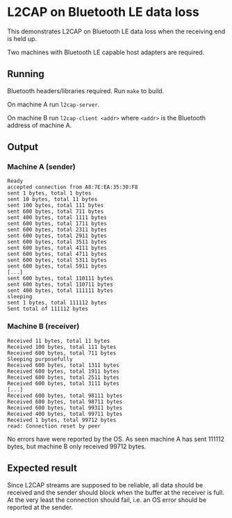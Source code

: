 # L2CAP on Bluetooth LE data loss

This demonstrates L2CAP on Bluetooth LE data loss when the receiving end is held up.

Two machines with Bluetooth LE capable host adapters are required.

## Running

Bluetooth headers/libraries required.
Run `make` to build.

On machine A run `l2cap-server`.

On machine B run `l2cap-client <addr>` where `<addr>` is the Bluetooth address of machine A.

## Output

### Machine A (sender)

    Ready
    accepted connection from A8:7E:EA:35:30:F8
    sent 1 bytes, total 1 bytes
    sent 10 bytes, total 11 bytes
    sent 100 bytes, total 111 bytes
    sent 600 bytes, total 711 bytes
    sent 400 bytes, total 1111 bytes
    sent 600 bytes, total 1711 bytes
    sent 600 bytes, total 2311 bytes
    sent 600 bytes, total 2911 bytes
    sent 600 bytes, total 3511 bytes
    sent 600 bytes, total 4111 bytes
    sent 600 bytes, total 4711 bytes
    sent 600 bytes, total 5311 bytes
    sent 600 bytes, total 5911 bytes
    [...]
    sent 600 bytes, total 110111 bytes
    sent 600 bytes, total 110711 bytes
    sent 400 bytes, total 111111 bytes
    sleeping
    sent 1 bytes, total 111112 bytes
    Sent total of 111112 bytes

### Machine B (receiver)

    Received 11 bytes, total 11 bytes
    Received 100 bytes, total 111 bytes
    Received 600 bytes, total 711 bytes
    Sleeping purposefully
    Received 600 bytes, total 1311 bytes
    Received 600 bytes, total 1911 bytes
    Received 600 bytes, total 2511 bytes
    Received 600 bytes, total 3111 bytes
    [...]
    Received 600 bytes, total 98111 bytes
    Received 600 bytes, total 98711 bytes
    Received 600 bytes, total 99311 bytes
    Received 400 bytes, total 99711 bytes
    Received 1 bytes, total 99712 bytes
    read: Connection reset by peer


No errors have were reported by the OS.
As seen machine A has sent 111112 bytes, but machine B only received 99712 bytes.

## Expected result

Since L2CAP streams are supposed to be reliable, all data should be received and the sender should block when the buffer at the receiver is full.
At the very least the connection should fail, i.e. an OS error should be reported at the sender.

